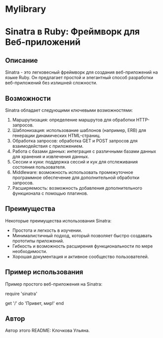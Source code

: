 # Mylibrary
# Sinatra в Ruby: Фреймворк для Веб-приложений

## Описание
Sinatra - это легковесный фреймворк для создания веб-приложений на языке Ruby. Он предлагает простой и элегантный способ разработки веб-приложений без излишней сложности.

## Возможности
Sinatra обладает следующими ключевыми возможностями:

1. Маршрутизация: определение маршрутов для обработки HTTP-запросов.
2. Шаблонизация: использование шаблонов (например, ERB) для генерации динамических HTML-страниц.
3. Обработка запросов: обработка GET и POST запросов для взаимодействия с приложением.
4. Работа с базами данных: интеграция с различными базами данных для хранения и извлечения данных.
5. Сессии и куки: поддержка сессий и кук для отслеживания состояния пользователя.
6. Middleware: возможность использовать промежуточное программное обеспечение для дополнительной обработки запросов.
7. Расширяемость: возможность добавления дополнительного функционала с помощью плагинов.

## Преимущества
Некоторые преимущества использования Sinatra:

- Простота и легкость в изучении.
- Минималистичный подход, который позволяет быстро создавать прототипы приложений.
- Гибкость и возможность расширения функциональности по мере необходимости.
- Хорошая документация и активное сообщество пользователей.

## Пример использования
Пример простого веб-приложения на Sinatra:

require 'sinatra'

get '/' do
  'Привет, мир!'
end

## Автор
Автор этого README: Клочкова Ульяна.

